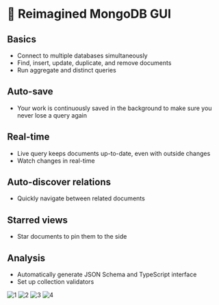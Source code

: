 # 🌲 Reimagined MongoDB GUI

## Basics

- Connect to multiple databases simultaneously
- Find, insert, update, duplicate, and remove documents
- Run aggregate and distinct queries

## Auto-save

- Your work is continuously saved in the background to make sure you never lose a query again

## Real-time

- Live query keeps documents up-to-date, even with outside changes
- Watch changes in real-time

## Auto-discover relations

- Quickly navigate between related documents

## Starred views

- Star documents to pin them to the side

## Analysis

- Automatically generate JSON Schema and TypeScript interface
- Set up collection validators

![1](https://user-images.githubusercontent.com/2636763/119210889-e96edd00-ba7c-11eb-8f7b-d80350eb7c50.png)
![2](https://user-images.githubusercontent.com/2636763/119210891-ea077380-ba7c-11eb-9004-95c0727cb5df.png)
![3](https://user-images.githubusercontent.com/2636763/119210893-eaa00a00-ba7c-11eb-852f-0c5810b25d56.png)
![4](https://user-images.githubusercontent.com/2636763/119210894-eaa00a00-ba7c-11eb-936b-b4939679f1d4.png)
